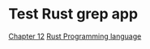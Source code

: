 # Test Rust grep app
[Chapter 12](https://doc.rust-lang.org/book/ch12-00-an-io-project.html) [Rust Programming language](https://doc.rust-lang.org/book/)
